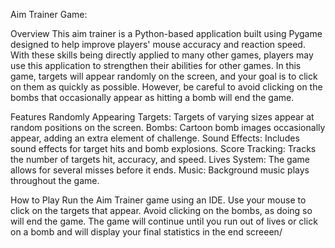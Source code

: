 Aim Trainer Game:

Overview
This aim trainer is a Python-based application built using Pygame designed to help improve players' mouse accuracy and reaction speed. With these skills being 
directly applied to many other games, players may use this application to strengthen their abilities for other games.
In this game, targets will appear randomly on the screen, and your goal is to click on them as quickly as possible. However, be careful to avoid clicking
on the bombs that occasionally appear as hitting a bomb will end the game.

Features
Randomly Appearing Targets: Targets of varying sizes appear at random positions on the screen.
Bombs: Cartoon bomb images occasionally appear, adding an extra element of challenge.
Sound Effects: Includes sound effects for target hits and bomb explosions.
Score Tracking: Tracks the number of targets hit, accuracy, and speed.
Lives System: The game allows for several misses before it ends.
Music: Background music plays throughout the game.

How to Play
Run the Aim Trainer game using an IDE.
Use your mouse to click on the targets that appear.
Avoid clicking on the bombs, as doing so will end the game.
The game will continue until you run out of lives or click on a bomb and will display your final statistics in the end screeen/
